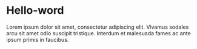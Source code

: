 # Hello-word
Lorem ipsum dolor sit amet, consectetur adipiscing elit. Vivamus sodales arcu sit amet odio suscipit tristique. Interdum et malesuada fames ac ante ipsum primis in faucibus. 
